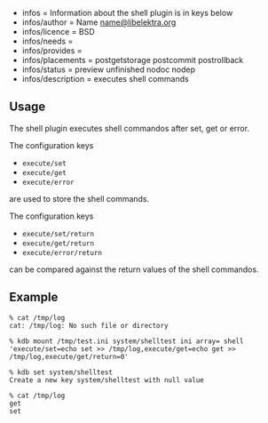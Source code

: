 - infos = Information about the shell plugin is in keys below
- infos/author = Name <name@libelektra.org>
- infos/licence = BSD
- infos/needs =
- infos/provides =
- infos/placements = postgetstorage postcommit postrollback
- infos/status = preview unfinished nodoc nodep
- infos/description = executes shell commands

## Usage ##

The shell plugin executes shell commandos after set, get or error.

The configuration keys

* `execute/set`
* `execute/get`
* `execute/error`

are used to store the shell commands.

The configuration keys

* `execute/set/return`
* `execute/get/return`
* `execute/error/return`

can be compared against the return values of the shell commandos.

## Example ##

    % cat /tmp/log
    cat: /tmp/log: No such file or directory

    % kdb mount /tmp/test.ini system/shelltest ini array= shell 'execute/set=echo set >> /tmp/log,execute/get=echo get >> /tmp/log,execute/get/return=0'

    % kdb set system/shelltest
    Create a new key system/shelltest with null value

    % cat /tmp/log
    get
    set


